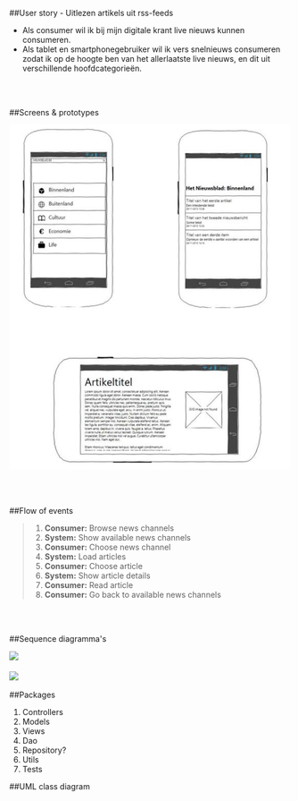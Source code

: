 ##User story - Uitlezen artikels uit rss-feeds
- Als consumer wil ik bij mijn digitale krant live nieuws kunnen consumeren.
- Als tablet en smartphonegebruiker wil ik vers snelnieuws consumeren zodat ik op de hoogte ben van het allerlaatste live nieuws, en dit uit verschillende hoofdcategorieën.
<br />
<br />

##Screens & prototypes

![Screenshot](https://www.github.com/readerAppRafKurt/WebcomponentApp/raw/master/UML/images/user-story-uitlezen-artikels.jpg)



<br />
<br />

##Flow of events

>1. **Consumer:** Browse news channels
>2. **System:**	Show available news channels
>3. **Consumer:** Choose news channel
>4. **System:**	Load articles
>5. **Consumer:** Choose article
>6. **System:** Show article details
>7. **Consumer:** Read article
>8. **Consumer:** Go back to available news channels
<br />
<br />

##Sequence diagramma's
<br />

<img src='http://www.mofosounds.com/assets/sequence-diagram-user-story-uitlezen-artikels.jpg' width='553'>
<br />
<br />
<img src='http://www.mofosounds.com/assets/sd2.jpg' width='750'>

##Packages

1. Controllers
2. Models
3. Views
4. Dao
5. Repository?
6. Utils
7. Tests

##UML class diagram